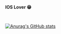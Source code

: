 **IOS Lover 😁**

</br>

[![Anurag's GitHub stats](https://github-readme-stats.vercel.app/api?username=yim2627&theme=dark&show_icons=true)](https://github.com/anuraghazra/github-readme-stats)
